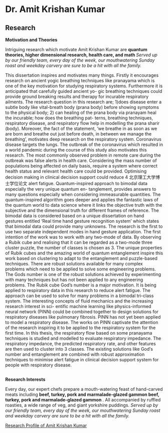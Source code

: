 <!DOCTYPE html>
<html>
  <head>
<meta name="description" content="Higher Dimension Research…">
    <meta name="referrer" content="origin-when-cross-origin">
<meta name="author" content="Amit Krishan Kumar">
    <meta charset="UTF-8">
   <meta name="description" content="‪Beijing Institute of Technology‬ - ‪‪Cited by 53‬‬ - ‪Computer Vision‬ - ‪Machine Learning‬ - ‪Quantum Entanglement‬ - ‪Multimodal analysis‬ - ‪Respiratory system‬"><meta property="og:title" content="Amit Krishan Kumar"><meta property="og:image" content="https://scholar.googleusercontent.com/citations?view_op=medium_photo&amp;user=h-KG0T0AAAAJ&amp;citpid=1">
  </head>
  
<body>
  <h1> Dr. Amit Krishan Kumar </h1>
            <h2> Research </h2>
            <b>Motivation and Theories</b>
  <p> Intriguing research which motivate Amit Krishan Kumar are <b> quantum theories, higher dimensional research, health care, and math </b> <em> Served up by our friendly team, every day of the week, our mouthwatering Sunday roast and weekday carvery are sure to be a hit with all the family. </em></p> This dissertation inspires and motivates many things. Firstly it encourages research on
ancient yogic breathing techniques like pranayama which is one of the key motivation for
studying respiratory systems. Furthermore it is anticipated that carefully guided ancient yo-
gic breathing techniques could provide ground breaking results and therapy for incurable
respiratory ailments. The research question in this research are; 1)does disease enter a subtle
body like vital-breath body (prana body) before showing symptoms to the physical body; 2)
can healing of the prana body via pranayam heal the incurable; how does the breathing pat-
terns, breathing techniques, respiratory disease, and respiratory flow help in modelling the
prana sharir (body). Moreover, the fact of the statement, ‘we breathe in as soon as we are
born and breathe out just before death, in between we manage the breathing’, motivates
deep research on the respiratory system. Coronavirus disease targets the lungs. The outbreak
of the coronavirus which resulted in a world pandemic during the course of this study also
motivates this research. The most commonly observed problem in remote care during the
outbreak was false alerts in health care. Considering the mass number of populations being
affected on daily basis, require a system where correct health status and relevant health care
could be provided. Optimising decision making in clinical decision support could reduce
4
北京理工大学博士学位论文
alert fatigue.
Quantum-inspired approach to bimodal data especially the very unique quantum en-
tanglement, provides answers to many questions especially when considering immeasurable
quantities. The quantum-inspired algorithm goes deeper and applies the fantastic laws of the
quantum world to data science where it links the objective truth with the subjective and the
dimensional truth for different frames of reference. The bimodal data is considered based on
a unique dissertation on hand gestures entitled ‘Real time hand gesture recognition system’
which states that bimodal data could provide many unknowns. The research is the first to use
two separate independent modes in hand gesture application. The first intention of the work
was to work with any two-mode of data. By observing a Rubik cube and realising that it can
be regarded as a two-mode three cluster puzzle, the number of classes is chosen as 3. The
unique properties of Rubik cubes and the amazing world of quantum entanglement inspire this
work based on clustering to adapt to the entanglement and puzzle-based techniques. There
are robust solutions available for many complex problems which need to be applied to solve
some engineering problems. The Gods number is one of the robust solutions achieved by
experimenting with many techniques but has not been applied to any engineering problems.
The Rubik cube God’s number is a major motivation. It is being applied to respiratory data
in this research to reduce alert fatigue. The approach can be used to solve for many problems
in a bimodal tri-class system.
The interesting concepts of fluid mechanics and the increasing research interest in sci-
entific machine learning like physics-informed neural network (PINN) could be combined
together to design solutions for respiratory diseases like pulmonary fibrosis. PINN has not
yet been applied to model a respiratory disease. The works on PINN captivate the attention
of the research inspiring it to be applied to the respiratory system for the first time. In this
thesis, the respiratory flow based on some pranayama techniques is studied and modelled to
evaluate respiratory impedance. The respiratory impedance, the predicted respiratory rate,
and other features are then used to cluster into 3 classes. The existing solutions like God′s
number and entanglement are combined with robust approximation techniques to minimise
alert fatigue in clinical decision support system for people with respiratory disease.
    <h2> </h2>
            <b>Research Interests</b>
  <p> Every day, our expert chefs prepare a mouth-watering feast of hand-carved meats including <b> beef, turkey, pork and marmalade-glazed gammon </b><strong> beef, turkey, pork and marmalade-glazed gammon </strong>. All accompanied by ruffled roasties, a wide range of veg, and giant yorkshire puddings. <em> Served up by our friendly team, every day of the week, our
mouthwatering Sunday roast and weekday carvery are sure to be a hit with all the family. </em></p>
<a href = "about.html"> Research Profile of Amit Krishan Kumar </a>  
</body>
  
</html>
